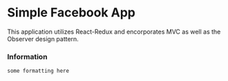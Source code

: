 # Simple Facebook App

This application utilizes React-Redux and encorporates MVC as well as the Observer design pattern.


### Information
```
some formatting here
```